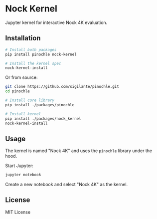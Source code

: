 # Nock Kernel

Jupyter kernel for interactive Nock 4K evaluation.

## Installation

```bash
# Install both packages
pip install pinochle nock-kernel

# Install the kernel spec
nock-kernel-install
```

Or from source:

```bash
git clone https://github.com/sigilante/pinochle.git
cd pinochle

# Install core library
pip install ./packages/pinochle

# Install kernel
pip install ./packages/nock_kernel
nock-kernel-install
```

## Usage

The kernel is named "Nock 4K" and uses the `pinochle` library under the hood.

Start Jupyter:

```bash
jupyter notebook
```

Create a new notebook and select "Nock 4K" as the kernel.

## License

MIT License
